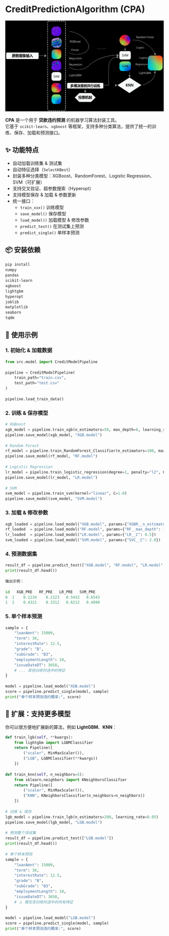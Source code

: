 # CreditPredictionAlgorithm (CPA)


<img src="./assert/pipline.png" alt="pipeline" width="600" />

**CPA** 是一个用于 **贷款违约预测** 的机器学习算法封装工具。  
它基于 `scikit-learn`、`xgboost` 等框架，支持多种分类算法，提供了统一的训练、保存、加载和预测接口。  

## ✨ 功能特点
- 自动加载训练集 & 测试集
- 自动特征选择（`SelectKBest`）
- 封装多种分类模型：XGBoost、RandomForest、Logistic Regression、SVM（可扩展）
- 支持交叉验证、超参数搜索（Hyperopt）
- 支持模型保存 & 加载 & 参数更新
- 统一接口：
  - `train_xxx()` 训练模型  
  - `save_model()` 保存模型  
  - `load_model()` 加载模型 & 修改参数  
  - `predict_test()` 在测试集上预测  
  - `predict_single()` 单样本预测
 

## 📦 安装依赖

```bash
pip install 
numpy
pandas
scikit-learn
xgboost
lightgbm
hyperopt
joblib
matplotlib
seaborn
tqdm
```

## 🚀 使用示例

### 1. 初始化 & 加载数据
```python
from src.model import CreditModelPipeline

pipeline = CreditModelPipeline(
    train_path="train.csv",
    test_path="test.csv"
)

pipeline.load_train_data()
```

### 2. 训练 & 保存模型
```python
# XGBoost
xgb_model = pipeline.train_xgb(n_estimators=50, max_depth=6, learning_rate=0.1)
pipeline.save_model(xgb_model, "XGB.model")

# Random Forest
rf_model = pipeline.train_RandomForest_Classifier(n_estimators=100, max_depth=8)
pipeline.save_model(rf_model, "RF.model")

# Logistic Regression
lr_model = pipeline.train_logistic_regression(degree=1, penalty="l2", C=1.0)
pipeline.save_model(lr_model, "LR.model")

# SVM
svm_model = pipeline.train_svm(kernel="linear", C=1.0)
pipeline.save_model(svm_model, "SVM.model")
```
### 3. 加载 & 修改参数

```python
xgb_loaded = pipeline.load_model("XGB.model", params={"XGBR__n_estimators": 200})
rf_loaded  = pipeline.load_model("RF.model", params={"RF__max_depth": 10})
lr_loaded  = pipeline.load_model("LR.model", params={"LR__C": 0.5})
svm_loaded = pipeline.load_model("SVM.model", params={"SVC__C": 2.0})
```

### 4. 预测数据集
```python
result_df = pipeline.predict_test(["XGB.model", "RF.model", "LR.model", "SVM.model"])
print(result_df.head())

输出示例：

id   XGB_PRE   RF_PRE   LR_PRE   SVM_PRE
0  1    0.1234    0.2123   0.5432   0.6543
1  2    0.4321    0.3312   0.6212   0.4890

```

### 5. 单个样本预测
```python
sample = {
    "loanAmnt": 15000,
    "term": 36,
    "interestRate": 12.5,
    "grade": "B",
    "subGrade": "B3",
    "employmentLength": 10,
    "issueDateDT": 3650,
    # ... 其他训练时选中的特征
}

model = pipeline.load_model("XGB.model")
score = pipeline.predict_single(model, sample)
print("单个样本预测违约概率:", score)
```

## 🔧 扩展：支持更多模型

你可以很方便地扩展新的算法，例如 **LightGBM**、**KNN**：

```python
def train_lgb(self, **kwargs):
    from lightgbm import LGBMClassifier
    return Pipeline([
        ("scaler", MinMaxScaler()),
        ("LGB", LGBMClassifier(**kwargs))
    ])

def train_knn(self, n_neighbors=5):
    from sklearn.neighbors import KNeighborsClassifier
    return Pipeline([
        ("scaler", MinMaxScaler()),
        ("KNN", KNeighborsClassifier(n_neighbors=n_neighbors))
    ])

# 训练 & 保存
lgb_model = pipeline.train_lgb(n_estimators=200, learning_rate=0.05)
pipeline.save_model(lgb_model, "LGB.model")

# 预测整个测试集
result_df = pipeline.predict_test(["LGB.model"])
print(result_df.head())

# 单个样本预测
sample = {
    "loanAmnt": 15000,
    "term": 36,
    "interestRate": 12.5,
    "grade": "B",
    "subGrade": "B3",
    "employmentLength": 10,
    "issueDateDT": 3650,
    # ⚠️ 需包含训练时选中的所有特征
}

model = pipeline.load_model("LGB.model")
score = pipeline.predict_single(model, sample)
print("单个样本预测违约概率:", score)
```
